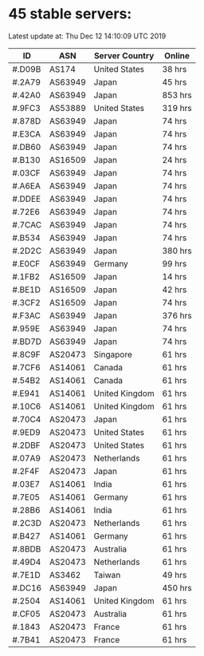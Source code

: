 # 45 stable servers:

Latest update at: Thu Dec 12 14:10:09 UTC 2019

| ID | ASN | Server Country | Online |
| -- | --- | -------------- | ------ |
| #.D09B | AS174 | United States | 38 hrs |
| #.2A79 | AS63949 | Japan | 45 hrs |
| #.42A0 | AS63949 | Japan | 853 hrs |
| #.9FC3 | AS53889 | United States | 319 hrs |
| #.878D | AS63949 | Japan | 74 hrs |
| #.E3CA | AS63949 | Japan | 74 hrs |
| #.DB60 | AS63949 | Japan | 74 hrs |
| #.B130 | AS16509 | Japan | 24 hrs |
| #.03CF | AS63949 | Japan | 74 hrs |
| #.A6EA | AS63949 | Japan | 74 hrs |
| #.DDEE | AS63949 | Japan | 74 hrs |
| #.72E6 | AS63949 | Japan | 74 hrs |
| #.7CAC | AS63949 | Japan | 74 hrs |
| #.B534 | AS63949 | Japan | 74 hrs |
| #.2D2C | AS63949 | Japan | 380 hrs |
| #.E0CF | AS63949 | Germany | 99 hrs |
| #.1FB2 | AS16509 | Japan | 14 hrs |
| #.BE1D | AS16509 | Japan | 42 hrs |
| #.3CF2 | AS16509 | Japan | 74 hrs |
| #.F3AC | AS63949 | Japan | 376 hrs |
| #.959E | AS63949 | Japan | 74 hrs |
| #.BD7D | AS63949 | Japan | 74 hrs |
| #.8C9F | AS20473 | Singapore | 61 hrs |
| #.7CF6 | AS14061 | Canada | 61 hrs |
| #.54B2 | AS14061 | Canada | 61 hrs |
| #.E941 | AS14061 | United Kingdom | 61 hrs |
| #.10C6 | AS14061 | United Kingdom | 61 hrs |
| #.70C4 | AS20473 | Japan | 61 hrs |
| #.9ED9 | AS20473 | United States | 61 hrs |
| #.2DBF | AS20473 | United States | 61 hrs |
| #.07A9 | AS20473 | Netherlands | 61 hrs |
| #.2F4F | AS20473 | Japan | 61 hrs |
| #.03E7 | AS14061 | India | 61 hrs |
| #.7E05 | AS14061 | Germany | 61 hrs |
| #.28B6 | AS14061 | India | 61 hrs |
| #.2C3D | AS20473 | Netherlands | 61 hrs |
| #.B427 | AS14061 | Germany | 61 hrs |
| #.8BDB | AS20473 | Australia | 61 hrs |
| #.49D4 | AS20473 | Netherlands | 61 hrs |
| #.7E1D | AS3462 | Taiwan | 49 hrs |
| #.DC16 | AS63949 | Japan | 450 hrs |
| #.2504 | AS14061 | United Kingdom | 61 hrs |
| #.CF05 | AS20473 | Australia | 61 hrs |
| #.1843 | AS20473 | France | 61 hrs |
| #.7B41 | AS20473 | France | 61 hrs |

